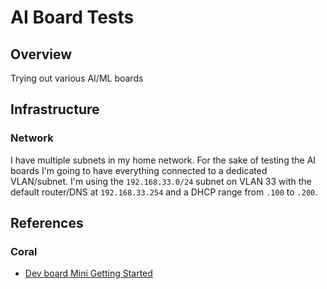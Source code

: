 # AI Board Tests


## Overview

Trying out various AI/ML boards

## Infrastructure

### Network

I have multiple subnets in my home network.  For the sake of testing the AI boards I'm going to 
have everything connected to a dedicated VLAN/subnet.  I'm using the `192.168.33.0/24` subnet on
VLAN 33 with the default router/DNS at `192.168.33.254` and a DHCP range from `.100` to `.200`.




## References


### Coral

* [Dev board Mini Getting Started](https://coral.ai/docs/dev-board-mini/get-started#4-connect-to-the-boards-shell-via-mdt)

